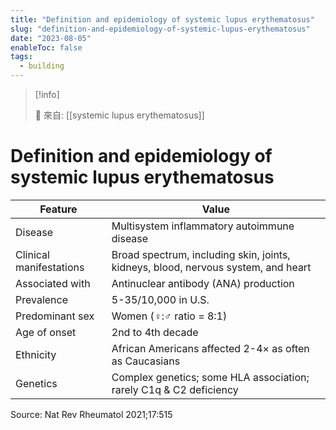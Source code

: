 ```yaml
---
title: "Definition and epidemiology of systemic lupus erythematosus"
slug: "definition-and-epidemiology-of-systemic-lupus-erythematosus"
date: "2023-08-05"
enableToc: false
tags:
  - building
---
```


> [!info]
>
> 🌱 來自: [[systemic lupus erythematosus]]

# Definition and epidemiology of systemic lupus erythematosus

| Feature                 | Value                                                                             |
| ----------------------- | --------------------------------------------------------------------------------- |
| Disease                 | Multisystem inflammatory autoimmune disease                                       |
| Clinical manifestations | Broad spectrum, including skin, joints, kidneys, blood, nervous system, and heart |
| Associated with         | Antinuclear antibody (ANA) production                                             |
| Prevalence              | 5-35/10,000 in U.S.                                                               |
| Predominant sex         | Women (♀:♂ ratio = 8:1)                                                           |
| Age of onset            | 2nd to 4th decade                                                                 |
| Ethnicity               | African Americans affected 2-4× as often as Caucasians                            |
| Genetics                | Complex genetics; some HLA association; rarely C1q & C2 deficiency                |

Source: Nat Rev Rheumatol 2021;17:515


